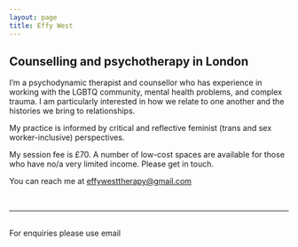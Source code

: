 ```yaml
---
layout: page
title: Effy West
---
```


## Counselling and psychotherapy in London

I’m a psychodynamic therapist and counsellor who has experience in working with the LGBTQ community, mental health problems, and complex trauma. I am particularly interested in how we relate to one another and the histories we bring to relationships.

My practice is informed by critical and reflective feminist (trans and sex worker-inclusive) perspectives.

My session fee is £70. A number of low-cost spaces are available for those who have no/a very limited income. Please get in touch.

You can reach me at [effywesttherapy@gmail.com](mailto:effywesttherapy@gmail.com)

<br/>
<hr/>
<br/>
<span class="contacticon center">
	<a href="mailto:effywesttherapy@gmail.com"><i class="fa fa-envelope-square"></i></a>
	<a href="https://twitter.com/therapywindow" target="_blank"><i class="fa fa-twitter-square"></i></a>
</span>

<div class="col three caption">
	For enquiries please use email
</div>
